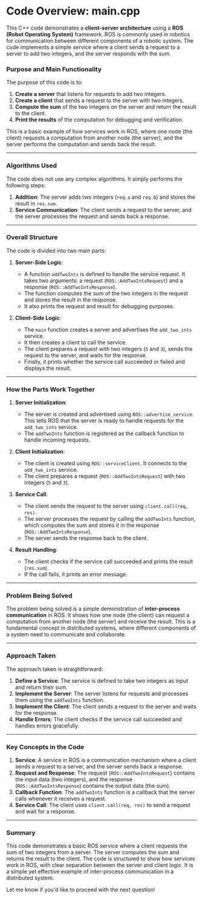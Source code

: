 # Code Overview: main.cpp

This C++ code demonstrates a **client-server architecture** using a **ROS (Robot Operating System)** framework. ROS is commonly used in robotics for communication between different components of a robotic system. The code implements a simple service where a client sends a request to a server to add two integers, and the server responds with the sum.

### **Purpose and Main Functionality**
The purpose of this code is to:
1. **Create a server** that listens for requests to add two integers.
2. **Create a client** that sends a request to the server with two integers.
3. **Compute the sum** of the two integers on the server and return the result to the client.
4. **Print the results** of the computation for debugging and verification.

This is a basic example of how services work in ROS, where one node (the client) requests a computation from another node (the server), and the server performs the computation and sends back the result.

---

### **Algorithms Used**
The code does not use any complex algorithms. It simply performs the following steps:
1. **Addition**: The server adds two integers (`req.a` and `req.b`) and stores the result in `res.sum`.
2. **Service Communication**: The client sends a request to the server, and the server processes the request and sends back a response.

---

### **Overall Structure**
The code is divided into two main parts:
1. **Server-Side Logic**:
   - A function `addTwoInts` is defined to handle the service request. It takes two arguments: a request (`ROS::AddTwoIntsRequest`) and a response (`ROS::AddTwoIntsResponse`).
   - The function computes the sum of the two integers in the request and stores the result in the response.
   - It also prints the request and result for debugging purposes.

2. **Client-Side Logic**:
   - The `main` function creates a server and advertises the `add_two_ints` service.
   - It then creates a client to call the service.
   - The client prepares a request with two integers (`5` and `3`), sends the request to the server, and waits for the response.
   - Finally, it prints whether the service call succeeded or failed and displays the result.

---

### **How the Parts Work Together**
1. **Server Initialization**:
   - The server is created and advertised using `ROS::advertise_service`. This tells ROS that the server is ready to handle requests for the `add_two_ints` service.
   - The `addTwoInts` function is registered as the callback function to handle incoming requests.

2. **Client Initialization**:
   - The client is created using `ROS::serviceClient`. It connects to the `add_two_ints` service.
   - The client prepares a request (`ROS::AddTwoIntsRequest`) with two integers (`5` and `3`).

3. **Service Call**:
   - The client sends the request to the server using `client.call(req, res)`.
   - The server processes the request by calling the `addTwoInts` function, which computes the sum and stores it in the response (`ROS::AddTwoIntsResponse`).
   - The server sends the response back to the client.

4. **Result Handling**:
   - The client checks if the service call succeeded and prints the result (`res.sum`).
   - If the call fails, it prints an error message.

---

### **Problem Being Solved**
The problem being solved is a simple demonstration of **inter-process communication** in ROS. It shows how one node (the client) can request a computation from another node (the server) and receive the result. This is a fundamental concept in distributed systems, where different components of a system need to communicate and collaborate.

---

### **Approach Taken**
The approach taken is straightforward:
1. **Define a Service**: The service is defined to take two integers as input and return their sum.
2. **Implement the Server**: The server listens for requests and processes them using the `addTwoInts` function.
3. **Implement the Client**: The client sends a request to the server and waits for the response.
4. **Handle Errors**: The client checks if the service call succeeded and handles errors gracefully.

---

### **Key Concepts in the Code**
1. **Service**: A service in ROS is a communication mechanism where a client sends a request to a server, and the server sends back a response.
2. **Request and Response**: The request (`ROS::AddTwoIntsRequest`) contains the input data (two integers), and the response (`ROS::AddTwoIntsResponse`) contains the output data (the sum).
3. **Callback Function**: The `addTwoInts` function is a callback that the server calls whenever it receives a request.
4. **Service Call**: The client uses `client.call(req, res)` to send a request and wait for a response.

---

### **Summary**
This code demonstrates a basic ROS service where a client requests the sum of two integers from a server. The server computes the sum and returns the result to the client. The code is structured to show how services work in ROS, with clear separation between the server and client logic. It is a simple yet effective example of inter-process communication in a distributed system.

Let me know if you'd like to proceed with the next question!